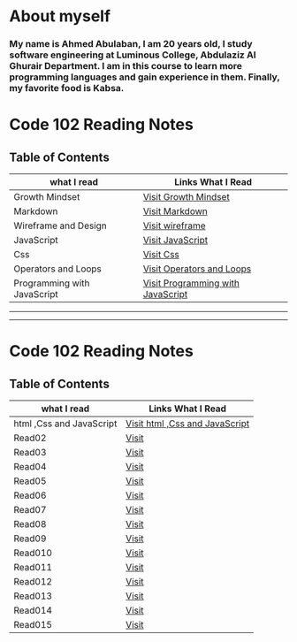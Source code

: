 
# About myself

### **My name is Ahmed Abulaban, I am 20 years old, I study software engineering at Luminous College, Abdulaziz Al Ghurair Department. I am in this course to learn more programming languages and gain experience in them. Finally, my favorite food is Kabsa.**


# Code 102 Reading Notes

## Table of Contents

| what I read | Links What I Read |
| --- | ----------- |
| Growth Mindset | [Visit Growth Mindset](https://ahmad-abulaban.github.io/Reading-notes/growthMindset) |
| Markdown | [Visit Markdown](https://ahmad-abulaban.github.io/Reading-notes/Read01) |
| Wireframe and Design | [Visit wireframe](https://ahmad-abulaban.github.io/Reading-notes/Read03) |
| JavaScript | [Visit JavaScript](https://ahmad-abulaban.github.io/Reading-notes/Read04) |
| Css | [Visit Css](https://ahmad-abulaban.github.io/Reading-notes/Read06) |
| Operators and Loops | [Visit Operators and Loops](https://ahmad-abulaban.github.io/Reading-notes/Read05) |
| Programming with JavaScript | [Visit Programming with JavaScript](https://ahmad-abulaban.github.io/Reading-notes/Read07) |

***
---


# Code 102 Reading Notes

## Table of Contents

| what I read | Links What I Read |
| --- | ----------- |
| html ,Css and JavaScript  | [Visit html ,Css and JavaScript](https://ahmad-abulaban.github.io/Reading-notes/code-201-reading-notes/class01) |
| Read02 | [Visit ]() |
| Read03 | [Visit ]() |
| Read04 | [Visit ]() |
| Read05 | [Visit ]() |
| Read06 | [Visit ]() |
| Read07 | [Visit ]() |
| Read08 | [Visit ]() |
| Read09 | [Visit ]() |
| Read010 | [Visit ]() |
| Read011 | [Visit ]() |
| Read012 | [Visit ]() |
| Read013 | [Visit ]() |
| Read014 | [Visit ]() |
| Read015 | [Visit ]() |
